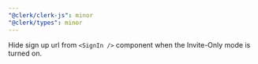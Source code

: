 ```yaml
---
"@clerk/clerk-js": minor
"@clerk/types": minor
---
```


Hide sign up url from `<SignIn />` component when the Invite-Only mode is turned on.
